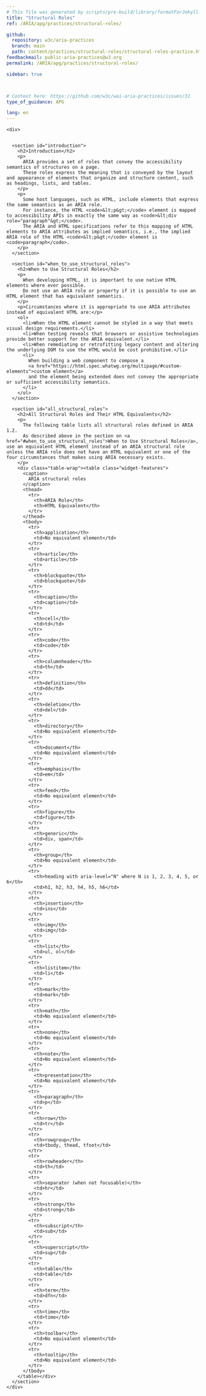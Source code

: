 ```yaml
---
# This file was generated by scripts/pre-build/library/formatForJekyll.js
title: "Structural Roles"
ref: /ARIA/apg/practices/structural-roles/

github:
  repository: w3c/aria-practices
  branch: main
  path: content/practices/structural-roles/structural-roles-practice.html
feedbackmail: public-aria-practices@w3.org
permalink: /ARIA/apg/practices/structural-roles/

sidebar: true



# Context here: https://github.com/w3c/wai-aria-practices/issues/31
type_of_guidance: APG

lang: en
---
```

<meta charset="UTF-8" />
<meta content="width=device-width, initial-scale=1.0" name="viewport" />
<title>Structural Roles</title>

<script src="../../../../content-assets/wai-aria-practices/shared/js/highlight.pack.js"></script>
<script src="../../../../content-assets/wai-aria-practices/shared/js/app.js"></script>
<script
  data-skipto="colortheme: aria; displayoption: popup"
  src="../../../../content-assets/wai-aria-practices/shared/js/skipto.js"
></script>


<link 
  rel="stylesheet"
  href="{{ '/content-assets/wai-aria-practices/styles.css' | relative_url }}"
>
<!-- Code highlighting styles -->
<link 
  rel="stylesheet"
  href="{{ '/content-assets/wai-aria-practices/shared/css/github.css' | relative_url }}"
>

<script>
const addBodyClass = undefined;
const enableSidebar = true;
if (addBodyClass) document.body.classList.add(addBodyClass);
if (enableSidebar) document.body.classList.add('has-sidebar');
</script>
    

<script>
    const parentPage = window.location.pathname.match(
      /\/(patterns|practices|about)\//
    )?.[1];
    if (parentPage) {
      const parentHref = 'a[href*="' + parentPage + '"]';
      document.querySelector(parentHref).classList.add('active');
    }
  </script>
<div>

    <div>
      

      <section id="introduction">
        <h2>Introduction</h2>
        <p>
          ARIA provides a set of roles that convey the accessibility semantics of structures on a page.
          These roles express the meaning that is conveyed by the layout and appearance of elements that organize and structure content, such as headings, lists, and tables.
        </p>
        <p>
          Some host languages, such as HTML, include elements that express the same semantics as an ARIA role.
          For instance, the HTML <code>&lt;p&gt;</code> element is mapped to accessibility APIs in exactly the same way as <code>&lt;div role="paragraph"&gt;</code>.
          The ARIA and HTML specifications refer to this mapping of HTML elements to ARIA attributes as implied semantics, i.e., the implied ARIA role of the HTML <code>&lt;p&gt;</code> element is <code>paragraph</code>.
        </p>
      </section>

      <section id="when_to_use_structural_roles">
        <h2>When to Use Structural Roles</h2>
        <p>
          When developing HTML, it is important to use native HTML elements where ever possible.
          Do not use an ARIA role or property if it is possible to use an HTML element that has equivalent semantics.
        </p>
        <p>Circumstances where it is appropriate to use ARIA attributes instead of equivalent HTML are:</p>
        <ol>
          <li>When the HTML element cannot be styled in a way that meets visual design requirements.</li>
          <li>When testing reveals that browsers or assistive technologies provide better support for the ARIA equivalent.</li>
          <li>When remediating or retrofitting legacy content and altering the underlying DOM to use the HTML would be cost prohibitive.</li>
          <li>
            When building a web component to compose a
            <a href="https://html.spec.whatwg.org/multipage/#custom-elements">custom element</a>
            and the element being extended does not convey the appropriate or sufficient accessibility semantics.
          </li>
        </ol>
      </section>

      <section id="all_structural_roles">
        <h2>All Structural Roles and Their HTML Equivalents</h2>
        <p>
          The following table lists all structural roles defined in ARIA 1.2.
          As described above in the section on <a href="#when_to_use_structural_roles">When to Use Structural Roles</a>, use an equivalent HTML element instead of an ARIA structural role unless the ARIA role does not have an HTML equivalent or one of the four circumstances that makes using ARIA necessary exists.
        </p>
        <div class="table-wrap"><table class="widget-features">
          <caption>
            ARIA structural roles
          </caption>
          <thead>
            <tr>
              <th>ARIA Role</th>
              <th>HTML Equivalent</th>
            </tr>
          </thead>
          <tbody>
            <tr>
              <th>application</th>
              <td>No equivalent element</td>
            </tr>
            <tr>
              <th>article</th>
              <td>article</td>
            </tr>
            <tr>
              <th>blockquote</th>
              <td>blockquote</td>
            </tr>
            <tr>
              <th>caption</th>
              <td>caption</td>
            </tr>
            <tr>
              <th>cell</th>
              <td>td</td>
            </tr>
            <tr>
              <th>code</th>
              <td>code</td>
            </tr>
            <tr>
              <th>columnheader</th>
              <td>th</td>
            </tr>
            <tr>
              <th>definition</th>
              <td>dd</td>
            </tr>
            <tr>
              <th>deletion</th>
              <td>del</td>
            </tr>
            <tr>
              <th>directory</th>
              <td>No equivalent element</td>
            </tr>
            <tr>
              <th>document</th>
              <td>No equivalent element</td>
            </tr>
            <tr>
              <th>emphasis</th>
              <td>em</td>
            </tr>
            <tr>
              <th>feed</th>
              <td>No equivalent element</td>
            </tr>
            <tr>
              <th>figure</th>
              <td>figure</td>
            </tr>
            <tr>
              <th>generic</th>
              <td>div, span</td>
            </tr>
            <tr>
              <th>group</th>
              <td>No equivalent element</td>
            </tr>
            <tr>
              <th>heading with aria-level="N" where N is 1, 2, 3, 4, 5, or 6</th>
              <td>h1, h2, h3, h4, h5, h6</td>
            </tr>
            <tr>
              <th>insertion</th>
              <td>ins</td>
            </tr>
            <tr>
              <th>img</th>
              <td>img</td>
            </tr>
            <tr>
              <th>list</th>
              <td>ul, ol</td>
            </tr>
            <tr>
              <th>listitem</th>
              <td>li</td>
            </tr>
            <tr>
              <th>mark</th>
              <td>mark</td>
            </tr>
            <tr>
              <th>math</th>
              <td>No equivalent element</td>
            </tr>
            <tr>
              <th>none</th>
              <td>No equivalent element</td>
            </tr>
            <tr>
              <th>note</th>
              <td>No equivalent element</td>
            </tr>
            <tr>
              <th>presentation</th>
              <td>No equivalent element</td>
            </tr>
            <tr>
              <th>paragraph</th>
              <td>p</td>
            </tr>
            <tr>
              <th>row</th>
              <td>tr</td>
            </tr>
            <tr>
              <th>rowgroup</th>
              <td>tbody, thead, tfoot</td>
            </tr>
            <tr>
              <th>rowheader</th>
              <td>th</td>
            </tr>
            <tr>
              <th>separator (when not focusable)</th>
              <td>hr</td>
            </tr>
            <tr>
              <th>strong</th>
              <td>strong</td>
            </tr>
            <tr>
              <th>subscript</th>
              <td>sub</td>
            </tr>
            <tr>
              <th>superscript</th>
              <td>sup</td>
            </tr>
            <tr>
              <th>table</th>
              <td>table</td>
            </tr>
            <tr>
              <th>term</th>
              <td>dfn</td>
            </tr>
            <tr>
              <th>time</th>
              <td>time</td>
            </tr>
            <tr>
              <th>toolbar</th>
              <td>No equivalent element</td>
            </tr>
            <tr>
              <th>tooltip</th>
              <td>No equivalent element</td>
            </tr>
          </tbody>
        </table></div>
      </section>
    </div>
  
</div>
<script 
  src="{{ '/content-assets/wai-aria-practices/shared/js/skipto.js' | relative_url }}"
></script>

